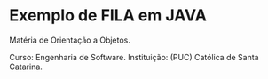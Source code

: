 # Exemplo de FILA em JAVA

Matéria de Orientação a Objetos.

Curso: Engenharia de Software.
Instituição: (PUC) Católica de Santa Catarina.
